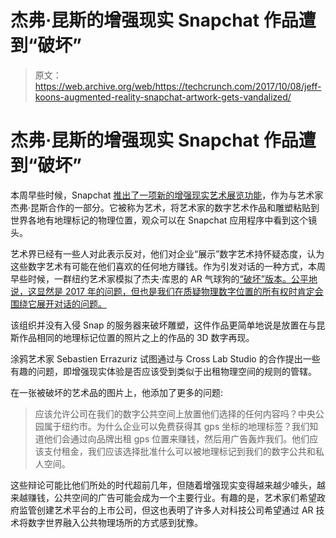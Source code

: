 # 杰弗·昆斯的增强现实 Snapchat 作品遭到“破坏”

> 原文：<https://web.archive.org/web/https://techcrunch.com/2017/10/08/jeff-koons-augmented-reality-snapchat-artwork-gets-vandalized/>

# 杰弗·昆斯的增强现实 Snapchat 作品遭到“破坏”

本周早些时候，Snapchat [推出了一项新的增强现实艺术展览功能](https://web.archive.org/web/20221208041644/https://beta.techcrunch.com/2017/10/02/snapchat-art/)，作为与艺术家杰弗·昆斯合作的一部分。它被称为艺术，将艺术家的数字艺术作品和雕塑粘贴到世界各地有地理标记的物理位置，观众可以在 Snapchat 应用程序中看到这个镜头。

艺术界已经有一些人对此表示反对，他们对企业“展示”数字艺术持怀疑态度，认为这些数字艺术有可能在他们喜欢的任何地方赚钱。作为引发对话的一种方式，本周早些时候，一群纽约艺术家模拟了杰夫·库恩的 AR 气球狗的[“破坏”版本。公平地说，这显然是 2017 年的问题，但也是我们在质疑物理数字位置的所有权时肯定会围绕它展开对话的问题。](https://web.archive.org/web/20221208041644/https://www.instagram.com/p/BZ4Zx6pDvVv/?taken-by=sebastianstudio)

该组织并没有入侵 Snap 的服务器来破坏雕塑，这件作品更简单地说是放置在与昆斯作品相同的地理标记位置的照片之上的作品的 3D 数字再现。

涂鸦艺术家 Sebastien Errazuriz 试图通过与 Cross Lab Studio 的合作提出一些有趣的问题，即增强现实体验是否应该受到类似于出租物理空间的规则的管辖。

在一张被破坏的艺术品的图片上，他添加了更多的问题:

> 应该允许公司在我们的数字公共空间上放置他们选择的任何内容吗？中央公园属于纽约市。为什么企业可以免费获得其 gps 坐标的地理标签？我们知道他们会通过向品牌出租 gps 位置来赚钱，然后用广告轰炸我们。他们应该支付租金，我们应该选择批准什么可以被地理标记到我们的数字公共和私人空间。

这些辩论可能比他们所处的时代超前几年，但随着增强现实变得越来越少噱头，越来越赚钱，公共空间的广告可能会成为一个主要行业。有趣的是，艺术家们希望政府监管创建艺术平台的上市公司，但这也表明了许多人对科技公司希望通过 AR 技术将数字世界融入公共物理场所的方式感到犹豫。